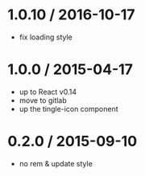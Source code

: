 1.0.10 / 2016-10-17
==================
* fix loading style

1.0.0 / 2015-04-17
==================

 * up to React v0.14
 * move to gitlab
 * up the tingle-icon component

0.2.0 / 2015-09-10
==================

 * no rem & update style
